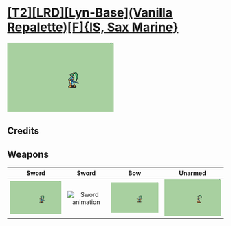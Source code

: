 # [\[T2\]\[LRD\]\[Lyn-Base\]\(Vanilla Repalette\)\[F\]{IS, Sax Marine}](./)

<img src="./1.%20Sword/Sword_000.png" alt="[T2][LRD][Lyn-Base](Vanilla Repalette)[F]{IS, Sax Marine} standing" />

## Credits



## Weapons


|Sword |Sword |Bow |Unarmed |
|  :---: | :---: | :---: | :---: |
| <img alt="Sword animation" src="./1.%20Sword/Sword.gif" /> | <img alt="Sword animation" src="./1.%20Sword%20(Sol%20Katti)/Sword.gif" /> | <img alt="Bow animation" src="./5.%20Bow/Bow.gif" /> | <img alt="Unarmed animation" src="./8.%20Unarmed/Unarmed.gif" /> |
